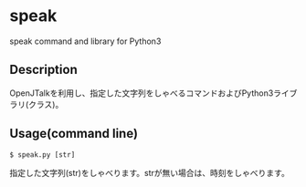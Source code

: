 # speak
speak command and library for Python3

## Description
OpenJTalkを利用し、指定した文字列をしゃべるコマンドおよびPython3ライブラリ(クラス)。

## Usage(command line)

`$ speak.py [str]`

指定した文字列(str)をしゃべります。strが無い場合は、時刻をしゃべります。
